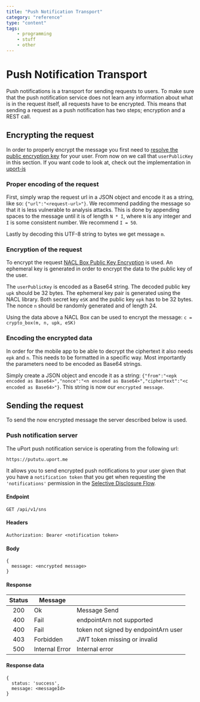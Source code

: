 ```yaml
---
title: "Push Notification Transport"
category: "reference"
type: "content"
tags:
    - programming
    - stuff
    - other
---
```


# Push Notification Transport
Push notifications is a transport for sending requests to users. To make sure that the push notification service does not learn any information about what is in the request itself, all requests have to be encrypted. This means that sending a request as a push notification has two steps; encryption and a REST call.

## Encrypting the request
In order to properly encrypt the message you first need to [resolve the public encryption key](/pki/index.md#resolving-the-public-encryption-key-for-iss) for your user. From now on we call that `userPublicKey` in this section. If you want code to look at, check out the implementation in [uport-js](https://github.com/uport-project/uport-js/blob/develop/src/Credentials.js#L175)

### Proper encoding of the request

First, simply wrap the request url in a JSON object and encode it as a string, like so: `{"url":"<request-url>"}`.
We recommend padding the message so that it is less vulnerable to analysis attacks. This is done by appending spaces to the message until it is of length `N * I`, where `N` is any integer and `I` is some consistent number. We recommend `I = 50`.

Lastly by decoding this UTF-8 string to bytes we get message `m`.

### Encryption of the request

To encrypt the request [NACL Box Public Key Encryption](http://nacl.cr.yp.to/box.html) is used. An ephemeral key is generated in order to encrypt the data to the public key of the user.

The `userPublicKey` is encoded as a Base64 string. The decoded public key `upk` should be 32 bytes.
The ephemeral key pair is generated using the NACL library. Both secret key `eSK` and the public key `epk` has to be 32 bytes.
The nonce `n` should be randomly generated and of length 24.

Using the data above a NACL Box can be used to encrypt the message: `c = crypto_box(m, n, upk, eSK)`

### Encoding the encrypted data

In order for the mobile app to be able to decrypt the ciphertext it also needs `epk` and `n`. This needs to be formatted in a specific way. Most importantly the parameters need to be encoded as Base64 strings.

Simply create a JSON object and encode it as a string: `{"from":"<epk encoded as Base64>","nonce":"<n encoded as Base64>","ciphertext":"<c encoded as Base64>"}`. This string is now our `encrypted message`.

## Sending the request
To send the now encrypted message the server described below is used.

### Push notification server

The uPort push notification service is operating from the following url:

`https://pututu.uport.me`

It allows you to send encrypted push notifications to your user given that you have a `notification token` that you get when requesting the `'notifications'` permission in the [Selective Disclosure Flow](/flows/selectivedisclosure.md).

#### Endpoint

`GET /api/v1/sns`

#### Headers

`Authorization: Bearer <notification token>`

#### Body
```
{
  message: <encrypted message>
}
```

#### Response

| Status |     Message    |                               |
|:------:|----------------|-------------------------------|
| 200    | Ok             | Message Send                   |
| 400    | Fail           | endpointArn not supported     |
| 400    | Fail           | token not signed by endpointArn user |
| 403    | Forbidden      | JWT token missing or invalid  |
| 500    | Internal Error | Internal error                |

#### Response data
```
{
  status: 'success',
  message: <messageId>
}
```
